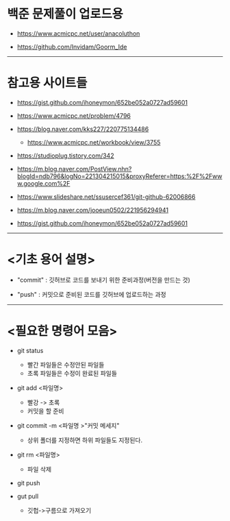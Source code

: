 # 백준 문제풀이 업로드용


+ https://www.acmicpc.net/user/anacoluthon

+ https://github.com/Invidam/Goorm_Ide


--------


# 참고용 사이트들
+ https://gist.github.com/ihoneymon/652be052a0727ad59601
* https://www.acmicpc.net/problem/4796

+ https://blog.naver.com/kks227/220775134486
	+ https://www.acmicpc.net/workbook/view/3755
+ https://studioplug.tistory.com/342

+ https://m.blog.naver.com/PostView.nhn?blogId=ndb796&logNo=221304215015&proxyReferer=https:%2F%2Fwww.google.com%2F

+ https://www.slideshare.net/ssusercef361/git-github-62006866

+ https://m.blog.naver.com/jooeun0502/221956294941

+ https://gist.github.com/ihoneymon/652be052a0727ad59601









--------


# <기초 용어 설명>
+ "commit" : 깃허브로 코드를 보내기 위한 준비과정(버전을 만드는 것)

+ "push"	: 커밋으로 준비된 코드를 깃허브에 업로드하는 과정




--------


# <필요한 명령어 모음>
+ git status   
	+ 빨간 파일들은 수정안된 파일들
	+ 초록 파일들은 수정이 완료된 파일들

+ git add <파일명>
	+ 빨강 -> 초록 
	+ 커밋을 할 준비

+ git commit -m <파일명 >"커밋 메세지"
	+ 상위 폴더를 지정하면 하위 파일들도 지정된다.
+ git rm <파일명> 
	+ 파일 삭제
+ git push


+ gut pull
	+ 깃헙->구름으로 가져오기
